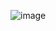 ![image](https://github.com/kimsinyoung2/Cordova/assets/105351819/bee61a43-63a1-4a59-882b-ed1d1afb9173)

